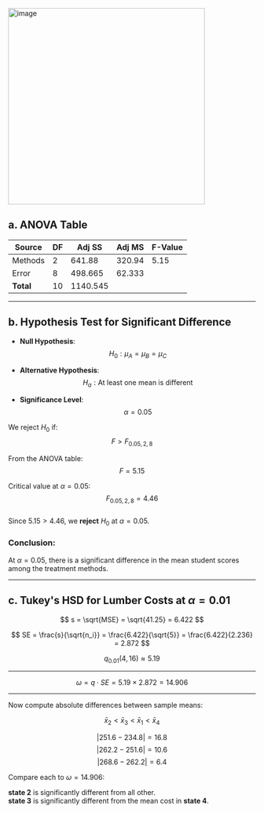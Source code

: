 <img width="400" alt="image" src="https://github.com/user-attachments/assets/291275f6-1f34-4f5e-8e7c-de19679ea0f9" />

## **a. ANOVA Table**   

| Source   | DF  | Adj SS  | Adj MS  | F-Value |
|----------|-----|---------|---------|---------|
| Methods  | 2   | 641.88  | 320.94  | 5.15    |
| Error    | 8   | 498.665 | 62.333  |         |
| **Total**| 10  | 1140.545|         |         |

---

## **b. Hypothesis Test for Significant Difference**  

- **Null Hypothesis**:  
  $$H_0: \mu_A = \mu_B = \mu_C$$  
- **Alternative Hypothesis**:  
  $$H_a: \text{At least one mean is different}$$  

- **Significance Level**:  
  $$\alpha = 0.05$$  

We reject $H_0$ if:  
$$F > F_{0.05,2,8}$$  

From the ANOVA table:  
$$F = 5.15$$  

Critical value at $\alpha = 0.05$:  
$$F_{0.05,2,8} = 4.46$$  
Since $5.15 > 4.46$, we **reject** $H_0$ at $\alpha = 0.05$.  

### **Conclusion:**  
At $\alpha = 0.05$, there is a significant difference in the mean student scores among the treatment methods.  

---

## **c. Tukey's HSD for Lumber Costs at $\alpha = 0.01$**

$$
s = \sqrt{MSE} = \sqrt{41.25} = 6.422
$$

$$
SE = \frac{s}{\sqrt{n_i}} = \frac{6.422}{\sqrt{5}} = \frac{6.422}{2.236} = 2.872
$$

$$
q_{0.01}(4, 16) \approx 5.19
$$

---

$$
\omega = q \cdot SE = 5.19 \times 2.872 = 14.906
$$

---

Now compute absolute differences between sample means:

$$
\bar{x}_2 < \bar{x}_3 < \bar{x}_1 < \bar{x}_4
$$

$$
|251.6 - 234.8 | = 16.8 
$$
$$
|262.2 - 251.6| = 10.6 
$$
$$
|268.6 - 262.2| = 6.4 
$$

Compare each to $\omega = 14.906$:

**state 2** is significantly different from all other.  
**state 3** is significantly different from the mean cost in **state 4**.
